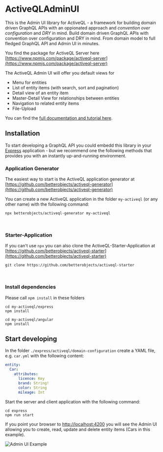 # ActiveQLAdminUI

This is the Admin UI library for ActiveQL - a framework for building domain driven GraphQL APIs with an oppionated approach and _convention over configuration_ and _DRY_ in mind. Build domain driven GraphQL APIs with convention over configuration and DRY in mind. From domain model to full fledged GraphQL API and Admin UI in minutes.

You find the package for ActiveQL Server here [https://www.npmjs.com/package/activeql-server](https://www.npmjs.com/package/activeql-server)

The ActiveQL Admin UI will offer you default views for 

* Menu for entities
* List of entity items (with search, sort and pagination)
* Detail view of an entity item
* Master-Detail View for relationships between entities
* Navigation to related entity items
* File-Upload 


You can find the [full documentation and tutorial here](https://betterobjects.github.io/activeql).

## Installation

To start developing a GraphQL API you could embedd this library in your [Express](http://expressjs.com) application - but we recommend one the following methods that provides you with an instantly up-and-running environment. 

### Application Generator 

The easiest way to start is the ActiveQL application generator at [https://github.com/betterobjects/activeql-generator](https://github.com/betterobjects/activeql-generator)

You can create a new ActiveQL application in the folder `my-activeql` (or any other name) with the following command: 
```
npx betterobjects/activeql-generator my-activeql
```

<br>

### Starter-Application 

If you can't use `npx` you can also clone the ActiveQL-Starter-Application at [https://github.com/betterobjects/activeql-starter](https://github.com/betterobjects/activeql-starter)

```
git clone https://github.com/betterobjects/activeql-starter
```

<br>

### Install dependencies 

Please call `npm install` in these folders 

```
cd my-activeql/express
npm install

cd my-activeql/angular
npm install
```

## Start developing

In the folder `./express/activeql/domain-configuration` create a YAML file, e.g. `car.yml` with the following content: 

```yaml
entity:
  Car: 
    attributes: 
      licence: Key
      brand: String!
      color: String
      mileage: Int
```

Start the server and client application with the following command:

```
cd express
npm run start 
```

If you point your browser to [http://localhost:4200](http://localhost:4200) you will see the Admin UI allowing you to create, read, update and delete entity items (Cars in this example).

![Admin UI Example](http://www.activeql.io/img/adminui_cars.png)

